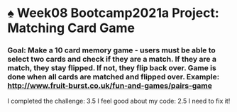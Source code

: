 # ♠️ Week08 Bootcamp2021a Project: Matching Card Game

### Goal: Make a 10 card memory game - users must be able to select two cards and check if they are a match. If they are a match, they stay flipped. If not, they flip back over. Game is done when all cards are matched and flipped over. Example: http://www.fruit-burst.co.uk/fun-and-games/pairs-game 

I completed the challenge: 3.5
I feel good about my code: 2.5
I need to fix it!
